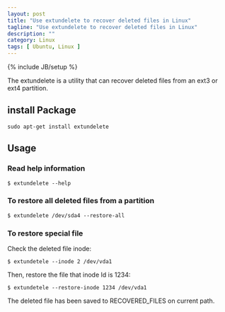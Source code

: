 ```yaml
---
layout: post
title: "Use extundelete to recover deleted files in Linux"
tagline: "Use extundelete to recover deleted files in Linux"
description: ""
category: Linux
tags: [ Ubuntu, Linux ]
---
```

{% include JB/setup %}

The extundelete is a utility that can recover deleted files from an ext3 or ext4 partition. 

## install Package

	sudo apt-get install extundelete

## Usage

### Read help information

	$ extundelete --help
	
### To restore all deleted files from a partition 

	$ extundelete /dev/sda4 --restore-all
	
### To restore special file

Check the deleted file inode: 

	$ extundetele --inode 2 /dev/vda1
	
Then, restore the file that inode Id is 1234:

	$ extundetele --restore-inode 1234 /dev/vda1
	
The deleted file has been saved to RECOVERED_FILES on current path.
	

